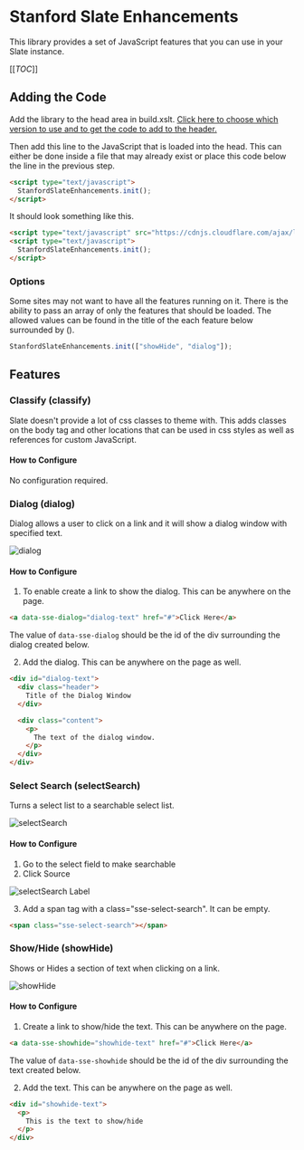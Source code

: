 # Stanford Slate Enhancements

This library provides a set of JavaScript features that you can use in your Slate instance.

[[_TOC_]]

## Adding the Code
Add the library to the head area in build.xslt. [Click here to choose which version to use and to get the code to add to the header.](https://cdnjs.com/libraries/stanford-slate-enhancements) 

Then add this line to the JavaScript that is loaded into the head. This can either be done inside a file that may already exist or place this code below the line in the previous step.
```html
<script type="text/javascript">
  StanfordSlateEnhancements.init();
</script>
```

It should look something like this.
```html
<script type="text/javascript" src="https://cdnjs.cloudflare.com/ajax/libs/stanford-slate-enhancements/v0.1/js/stanford-slate-enhancements.min.js"></script>
<script type="text/javascript">
  StanfordSlateEnhancements.init();
</script>
```

### Options
Some sites may not want to have all the features running on it.  There is the ability to pass an array of only the features that should be loaded. The allowed values can be found in the title of the each feature below surrounded by ().

```javascript
StanfordSlateEnhancements.init(["showHide", "dialog"]);
```

## Features
### Classify (classify)
Slate doesn't provide a lot of css classes to theme with. This adds classes on the body tag and other locations that can be used in css styles as well as references for custom JavaScript.

#### How to Configure
No configuration required.

### Dialog (dialog)
Dialog allows a user to click on a link and it will show a dialog window with specified text.

![dialog](/uploads/c0aa1980368edc7e52ee3bf5d9355be8/dialog.gif)

#### How to Configure
1. To enable create a link to show the dialog. This can be anywhere on the page.

```html
<a data-sse-dialog="dialog-text" href="#">Click Here</a>
```

The value of `data-sse-dialog` should be the id of the div surrounding the dialog created below.

2. Add the dialog. This can be anywhere on the page as well.
```html
<div id="dialog-text">
  <div class="header">
    Title of the Dialog Window
  </div>

  <div class="content">
    <p>
      The text of the dialog window.
    </p>
  </div>
</div>
```

### Select Search (selectSearch)
Turns a select list to a searchable select list.

![selectSearch](/uploads/7374747fa4a0f03819cfb85c3c7b1515/selectSearch.gif)

#### How to Configure

1. Go to the select field to make searchable
2. Click Source

![selectSearch Label](/uploads/9007e4c90d096f505ce5437ca42bdf13/Screen_Shot_2022-03-04_at_11.13.12_PM.png)

3. Add a span tag with a class="sse-select-search". It can be empty.
```html
<span class="sse-select-search"></span>
```

### Show/Hide (showHide)
Shows or Hides a section of text when clicking on a link.

![showHide](/uploads/3d6d02380a4944c84d16dadf661c0eb0/showhide.gif)

#### How to Configure
1. Create a link to show/hide the text. This can be anywhere on the page.
```html
<a data-sse-showhide="showhide-text" href="#">Click Here</a>
```

The value of `data-sse-showhide` should be the id of the div surrounding the text created below.

2. Add the text. This can be anywhere on the page as well.
```html
<div id="showhide-text">
  <p>
    This is the text to show/hide
  </p>
</div>
```
